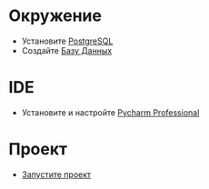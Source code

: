 # Окружение
* Установите [PostgreSQL](../enviroment/postgres/install/arch.md)
* Создайте [Базу Данных](../enviroment/postgres/create.md)

# IDE
* Установите и настройте [Pycharm Professional](../ide/pycharm.md)

# Проект
* [Запустите проект](../apps/django/develop.md) 
